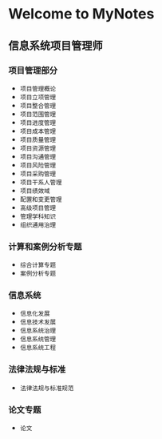 # Welcome to MyNotes

## 信息系统项目管理师

### 项目管理部分
* `项目管理概论`
* `项目立项管理`
* `项目整合管理`
* `项目范围管理`
* `项目进度管理`
* `项目成本管理`
* `项目质量管理`
* `项目资源管理`
* `项目沟通管理`
* `项目风险管理`
* `项目采购管理`
* `项目干系人管理`
* `项目绩效域`
* `配置和变更管理`
* `高级项目管理`
* `管理学科知识`
* `组织通用治理`

### 计算和案例分析专题
* `综合计算专题`
* `案例分析专题`

### 信息系统
* `信息化发展`
* `信息技术发展`
* `信息系统治理`
* `信息系统管理`
* `信息系统工程`

### 法律法规与标准
* `法律法规与标准规范`

### 论文专题
* `论文`